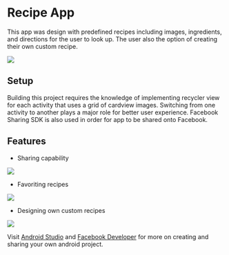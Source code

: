 # Recipe App

This app was design with predefined recipes including images, ingredients, and directions for the user to look up. The user also the option of creating their own custom recipe.

![](images/recipe_app_categories.png)

## Setup
Building this project requires the knowledge of implementing recycler view for each activity that uses a grid of cardview images. 
Switching from one activity to another plays a major role for better user experience. Facebook Sharing SDK is also used in order for app to be shared onto Facebook.

## Features

- Sharing capability

![](images2/recipe_app_fb_share.png)

- Favoriting recipes

![](images/recipe_app_recipe_details.png)

- Designing own custom recipes

![](images/recipe_app_create.png)

Visit [Android Studio](https://developer.android.com/studio) and [Facebook Developer](https://developers.facebook.com/?no_redirect=1) for 
more on creating and sharing your own android project.


